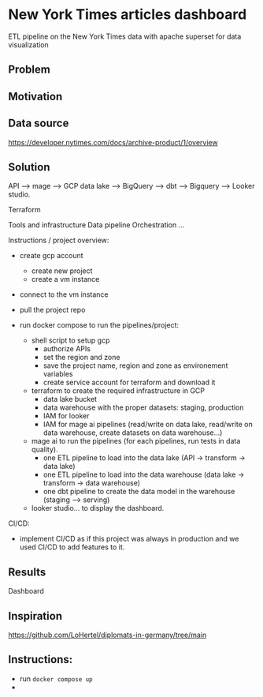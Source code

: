 # New York Times articles dashboard
ETL pipeline on the New York Times data with apache superset for data visualization


## Problem

## Motivation

## Data source

https://developer.nytimes.com/docs/archive-product/1/overview

## Solution

API --> mage --> GCP data lake --> BigQuery --> dbt --> Bigquery --> Looker studio.

Terraform


Tools and infrastructure
Data pipeline
Orchestration
...



Instructions / project overview:

- create gcp account
	- create new project
	- create a vm instance
	
	
- connect to the vm instance
- pull the project repo
- run docker compose to run the pipelines/project:
    - shell script to setup gcp
      - authorize APIs
      - set the region and zone
      - save the project name, region and zone as environement variables
      - create service account for terraform and download it 
	- terraform to create the required infrastructure in GCP
		- data lake bucket
		- data warehouse with the proper datasets: staging, production
		- IAM for looker
		- IAM for mage ai pipelines (read/write on data lake, read/write on data warehouse, create datasets on data warehouse...)
	- mage ai to run the pipelines (for each pipelines, run tests in data quality).
		- one ETL pipeline to load into the data lake (API -> transform -> data lake)
		- one ETL pipeline to load into the data warehouse (data lake -> transform -> data warehouse)
		- one dbt pipeline to create the data model in the warehouse (staging --> serving)
	- looker studio... to display the dashboard.
	
	
CI/CD:
- implement CI/CD as if this project was always in production and we used CI/CD to add features to it.



## Results
Dashboard

## Inspiration
https://github.com/LoHertel/diplomats-in-germany/tree/main


## Instructions:
- run `docker compose up`
- 
